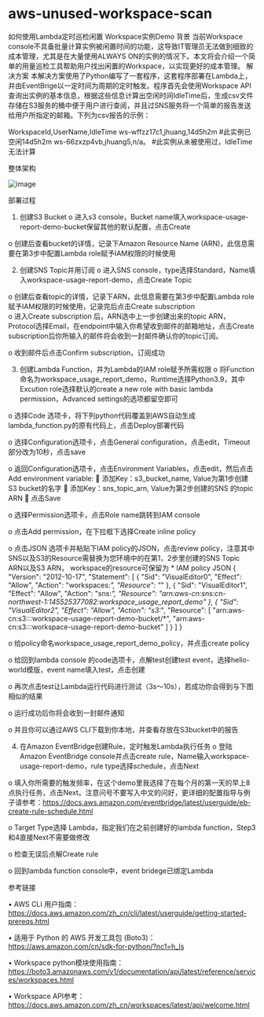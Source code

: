 # aws-unused-workspace-scan

如何使用Lambda定时巡检闲置
Workspace实例Demo
背景
当前Workspace console不具备批量计算实例被闲置时间的功能，这导致IT管理员无法做到细致的成本管理，尤其是在大量使用ALWAYS ON的实例的情况下。本文将会介绍一个简单的用量巡检工具帮助用户找出闲置的Workspace，以实现更好的成本管理。
解决方案
本解决方案使用了Python编写了一套程序，这套程序部署在Lambda上，并由EventBrige以一定时间为周期的定时触发。程序首先会使用Workspace API查询出实例的基本信息，根据这些信息计算出空闲时间IdleTime后，生成csv文件存储在S3服务的桶中便于用户进行查阅，并且过SNS服务将一个简单的报告发送给用户所指定的邮箱。下列为csv报告的示例：

WorkspaceId,UserName,IdleTime
ws-wffzz17c1,jhuang,14d5h2m      #此实例已空闲14d5h2m
ws-66zxzp4vb,jhuang5,n/a。         #此实例从未被使用过，IdleTime无法计算

整体架构 

![image](https://github.com/AutoJunjie/aws-unused-workspace-scan/assets/38706868/40c01161-c189-40dc-a92f-9abee0c024f9) 

部署过程
1.	创建S3 Bucket
o	进入s3 console，Bucket name填入workspace-usage-report-demo-bucket保留其他的默认配置，点击Create
 
o	创建后查看bucket的详情，记录下Amazon Resource Name (ARN)，此信息需要在第3步中配置Lambda role赋予IAM权限的时候使用
 
2.	创建SNS Topic并用订阅
o	进入SNS console，type选择Standard，Name填入workspace-usage-report-demo，点击Create Topic
 
o	创建后查看topic的详情，记录下ARN，此信息需要在第3步中配置Lambda role赋予IAM权限的时候使用，记录完后点击Create subscription  
o	进入Create subscription 后，ARN选中上一步创建出来的topic ARN，Protocol选择Email，在endpoint中输入你希望收到邮件的邮箱地址，点击Create subscription后你所输入的邮件将会收到一封邮件确认你的topic订阅。
 
o	收到邮件后点击Confirm subscription，订阅成功
 
 


3.	创建Lambda Function，并为Lambda的IAM role赋予所需权限
o	将Function命名为workspace_usage_report_demo，Runtime选择Python3.9，其中Excution role选择默认的create a new role with basic lambda permission，Advanced settings的选项都留空即可
 
o	选择Code 选项卡，将下列python代码覆盖到AWS自动生成lambda_function.py的原有代码上，点击Deploy部署代码
 
o	选择Configuration选项卡，点击General configuration，点击edit，Timeout部分改为10秒，点击save
 
o	返回Configuration选项卡，点击Environment Variables，点击edit，然后点击Add environment variable:
	添加Key：s3_bucket_name, Value为第1步创建S3 bucket的名字
	添加Key：sns_topic_arn, Value为第2步创建的SNS 的topic ARN
	点击Save
 
o	选择Permission选项卡，点击Role name跳转到IAM console
 
o	点击Add permission，在下拉框下选择Create inline policy
 
o	点击JSON 选项卡并粘贴下IAM policy的JSON，点击review policy，注意其中SNS以及S3的Resource需替换为您环境中的在第1，2步里创建的SNS Topic ARN以及S3 ARN， workspace的resource可保留为 *
     IAM policy JSON
{
    "Version": "2012-10-17",
    "Statement": [
        {
            "Sid": "VisualEditor0",
            "Effect": "Allow",
            "Action": "workspaces:*",
            "Resource": "*"
        },
        {
            "Sid": "VisualEditor1",
            "Effect": "Allow",
            "Action": "sns:*",
            "Resource": "arn:aws-cn:sns:cn-northwest-1:145525377082:workspace_usage_report_demo"
        },
        {
            "Sid": "VisualEditor2",
            "Effect": "Allow",
            "Action": "s3:*",
            "Resource": [
                "arn:aws-cn:s3:::workspace-usage-report-demo-bucket/*",
                "arn:aws-cn:s3:::workspace-usage-report-demo-bucket"
            ]
        }
    ]
}
 

o	给policy命名workspace_usage_report_demo_policy，并点击create policy
 
o	给回到lambda console 的code选项卡，点解test创建test event，选择hello-world模版，event name填入test，点击创建
 
o	再次点击test让Lambda运行代码进行测试（3s～10s），若成功你会得到与下图相似的结果
 
o	运行成功后你将会收到一封邮件通知
 
o	并且你可以通过AWS CLI下载到你本地，并查看存放在S3bucket中的报告
 




4.	在Amazon EventBridge创建Rule，定时触发Lambda执行任务
o	登陆Amazon EventBridge console并点击create rule，Name输入workspace-usage-report-demo，rule type选择schedule，点击Next
 
o	填入你所需要的触发频率，在这个demo里我选择了在每个月的第一天的早上8点执行任务，点击Next。注意问号不要写入中文的问好，更详细的配置指导与例子请参考：https://docs.aws.amazon.com/eventbridge/latest/userguide/eb-create-rule-schedule.html
 
o	Target Type选择 Lambda，指定我们在之前创建好的lambda function，Step3和4直接Next不需要做修改
 

o	检查无误后点解Create rule
 
o	回到lambda function console中，event bridege已绑定Lambda
 

参考链接

•	AWS CLI 用户指南： https://docs.aws.amazon.com/zh_cn/cli/latest/userguide/getting-started-prereqs.html

•	适用于 Python 的 AWS 开发工具包 (Boto3)： 
https://aws.amazon.com/cn/sdk-for-python/?nc1=h_ls

•	Workspace python模块使用指南：
https://boto3.amazonaws.com/v1/documentation/api/latest/reference/services/workspaces.html

•	Workspace API参考：
https://docs.aws.amazon.com/zh_cn/workspaces/latest/api/welcome.html
